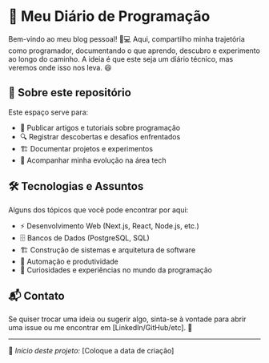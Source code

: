 # 🚀 Meu Diário de Programação

Bem-vindo ao meu blog pessoal! 📖💻 Aqui, compartilho minha trajetória como programador, documentando o que aprendo, descubro e experimento ao longo do caminho. A ideia é que este seja um diário técnico, mas veremos onde isso nos leva. 😆

## 📌 Sobre este repositório

Este espaço serve para:
- 📝 Publicar artigos e tutoriais sobre programação
- 🔍 Registrar descobertas e desafios enfrentados
- 🏗️ Documentar projetos e experimentos
- 🎯 Acompanhar minha evolução na área tech

## 🛠️ Tecnologias e Assuntos

Alguns dos tópicos que você pode encontrar por aqui:
- ⚡ Desenvolvimento Web (Next.js, React, Node.js, etc.)
- 🗄️ Bancos de Dados (PostgreSQL, SQL)
- 🏗️ Construção de sistemas e arquitetura de software
- 🤖 Automação e produtividade
- 🎨 Curiosidades e experiências no mundo da programação

## 📬 Contato

Se quiser trocar uma ideia ou sugerir algo, sinta-se à vontade para abrir uma issue ou me encontrar em [LinkedIn/GitHub/etc]. 🚀

---

📅 *Início deste projeto:* [Coloque a data de criação]

